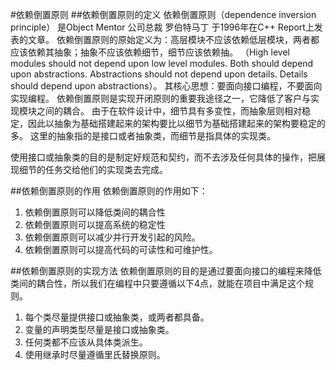 #依赖倒置原则
##依赖倒置原则的定义
依赖倒置原则（dependence inversion principle） 是Object Mentor 公司总裁 罗伯特马丁 于1996年在C++ Report上发表的文章。
依赖倒置原则的原始定义为：高层模块不应该依赖低层模块，两者都应该依赖其抽象；抽象不应该依赖细节，细节应该依赖抽。
（High level modules should not depend upon low level modules. Both should depend upon abstractions.
Abstractions should not depend upon details. Details should depend upon abstractions）。
其核心思想：要面向接口编程，不要面向实现编程。
依赖倒置原则是实现开闭原则的重要我途径之一，它降低了客户与实现模块之间的耦合。
由于在软件设计中，细节具有多变性，而抽象层则相对稳定，因此以抽象为基础搭建起来的架构要比以细节为基础搭建起来的架构要稳定的多。
这里的抽象指的是接口或者抽象类，而细节是指具体的实现类。

使用接口或抽象类的目的是制定好规范和契约，而不去涉及任何具体的操作，把展现细节的任务交给他们的实现类去完成。

##依赖倒置原则的作用
依赖倒置原则的作用如下：
1. 依赖倒置原则可以降低类间的耦合性
2. 依赖倒置原则可以提高系统的稳定性
3. 依赖倒置原则可以减少并行开发引起的风险。
4. 依赖倒置原则可以提高代码的可读性和可维护性。


##依赖倒置原则的实现方法
依赖倒置原则的目的是通过要面向接口的编程来降低类间的耦合性，所以我们在编程中只要遵循以下4点，就能在项目中满足这个规则。
1. 每个类尽量提供接口或抽象类，或两者都具备。
2. 变量的声明类型尽量是接口或抽象类。
3. 任何类都不应该从具体类派生。
4. 使用继承时尽量遵循里氏替换原则。


